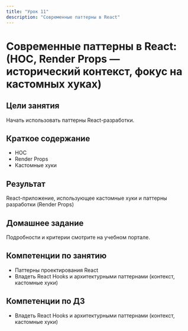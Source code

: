 ```yaml
---
title: "Урок 11"
description: "Современные паттерны в React"
---
```


# Современные паттерны в React: (HOC, Render Props — исторический контекст, фокус на кастомных хуках)

<!-- s -->

## Цели занятия

Начать использовать паттерны React-разработки.

<!-- s -->

## Краткое содержание

- HOC
- Render Props
- Кастомные хуки

<!-- s -->

## Результат

React-приложение, использующее кастомные хуки и паттерны разработки (Render Props)

<!-- s -->

## Домашнее задание

Подробности и критерии смотрите на учебном портале.

<!-- s -->

## Компетенции по занятию

- Паттерны проектирования React
- Владеть React Hooks и архитектурными паттернами (контекст, кастомные хуки)

<!-- s -->

## Компетенции по ДЗ

- Владеть React Hooks и архитектурными паттернами (контекст, кастомные хуки)

